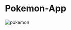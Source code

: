 # Pokemon-App
![pokemon](https://github.com/Ayoub-EDAHLOULI/Pokemon-App/assets/79193310/ea837dca-e83b-41d0-9985-89f4bd9f7459)
